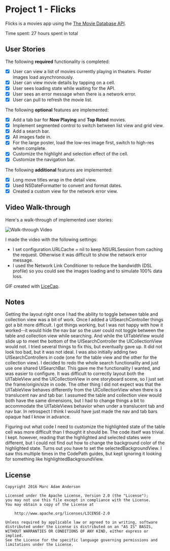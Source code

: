 # Project 1 - Flicks

Flicks is a movies app using the [The Movie Database API](http://docs.themoviedb.apiary.io/#).

Time spent: 27 hours spent in total

## User Stories

The following **required** functionality is completed:

- [x] User can view a list of movies currently playing in theaters. Poster images load asynchronously.
- [x] User can view movie details by tapping on a cell.
- [x] User sees loading state while waiting for the API.
- [x] User sees an error message when there is a network error.
- [x] User can pull to refresh the movie list.

The following **optional** features are implemented:

- [x] Add a tab bar for **Now Playing** and **Top Rated** movies.
- [x] Implement segmented control to switch between list view and grid view.
- [x] Add a search bar.
- [x] All images fade in.
- [x] For the large poster, load the low-res image first, switch to high-res when complete.
- [x] Customize the highlight and selection effect of the cell.
- [x] Customize the navigation bar.

The following **additional** features are implemented:

- [x] Long move titles wrap in the detail view.
- [x] Used NSDateFormatter to convert and format dates.
- [x] Created a custom view for the network error view.

## Video Walk-through

Here's a walk-through of implemented user stories:

![Walk-through Video](flicks_walkthrough.gif)

I made the video with the following settings:

- I set configuration.URLCache = nil to keep NSURLSession from caching the request. Otherwise it was difficult to show the network error message.
- I used the Network Link Conditioner to reduce the bandwidth (DSL profile) so you could see the images loading and to simulate 100% data loss.

GIF created with [LiceCap](http://www.cockos.com/licecap/).

## Notes

Getting the layout right once I had the ability to toggle between table and collection view was a bit of work. Once I added a UISearchController things got a bit more difficult. I got things working, but I was not happy with how it worked--it would hide the nav bar so the user could not toggle between the table and collection view while searching. And while the UITableView would slide up to meet the bottom of the UISearchController the UICollectionView would not. I tried several things to fix this, but eventually gave up. It did not look too bad, but it was not ideal. I was also initially adding two UISearchControllers in code (one for the table view and the other for the collection view). I decided to redo the whole search functionality and just use one shared UISearchBar. This gave me the functionality I wanted, and was easier to configure. It was difficult to correctly layout both the UITableView and the UICollectionView in one storyboard scene, so I just set the frame/origin/size in code. The other thing I did not expect was that the UITableView behaves differently from the UICollectionView when there is a translucent nav and tab bar. I assumed the table and collection view would both have the same dimensions, but I had to change things a bit to accommodate the UITableViews behavior when under a translucent tab and nav bar. In retrospect I think I would have just made the nav and tab bars opaque had I know in advance.

Figuring out what code I need to customize the highlighted state of the table cell was more difficult than I thought it should be. The code itself was trivial. I kept. however, reading that the highlighted and selected states were different, but I could not find out how to change the background color of the highlighted state. Turns out you have to set the selectedBackgroundView. I saw this multiple times in the CodePath guides, but kept ignoring it looking for something like highlightedBackgroundView.

## License

    Copyright 2016 Marc Adam Anderson

    Licensed under the Apache License, Version 2.0 (the "License");
    you may not use this file except in compliance with the License.
    You may obtain a copy of the License at

        http://www.apache.org/licenses/LICENSE-2.0

    Unless required by applicable law or agreed to in writing, software
    distributed under the License is distributed on an "AS IS" BASIS,
    WITHOUT WARRANTIES OR CONDITIONS OF ANY KIND, either express or implied.
    See the License for the specific language governing permissions and
    limitations under the License.